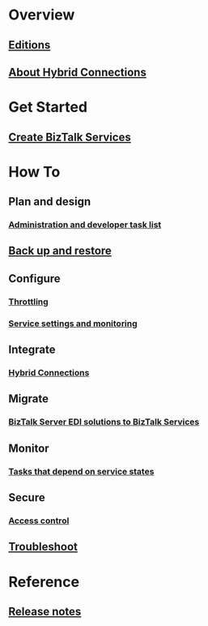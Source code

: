 # Overview
## [Editions](biztalk-editions-feature-chart.md)
## [About Hybrid Connections](integration-hybrid-connection-overview.md)

# Get Started
## [Create BizTalk Services](biztalk-provision-services.md)

# How To
## Plan and design
### [Administration and developer task list](biztalk-services-administration-and-development-task-list.md)

## [Back up and restore](biztalk-backup-restore.md)

## Configure
### [Throttling](biztalk-throttling-thresholds.md)
### [Service settings and monitoring](biztalk-dashboard-monitor-scale-tabs.md)

## Integrate
### [Hybrid Connections](integration-hybrid-connection-create-manage.md)

## Migrate
### [BizTalk Server EDI solutions to BizTalk Services](biztalk-migrating-to-edi-guide.md)

## Monitor
### [Tasks that depend on service states](biztalk-service-state-chart.md)

## Secure
### [Access control](biztalk-issuer-name-issuer-key.md)

## [Troubleshoot](biztalk-troubleshoot-using-ops-logs.md)

# Reference
## [Release notes](biztalk-release-notes.md)


<!--HONumber=Nov16_HO2-->


